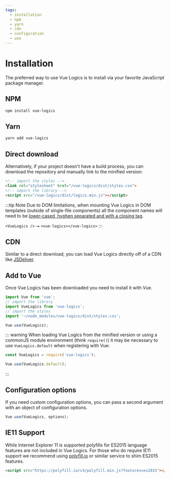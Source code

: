 ```yaml
---
tags:
  - installation
  - npm
  - yarn
  - cdn
  - configuration
  - use
---
```


# Installation

The preferred way to use Vue Logics is to install via your favorite JavaScript package manager.

## NPM

```sh
npm install vue-logics
```

## Yarn

```sh
yarn add vue-logics
```

## Direct download

Alternatively, if your project doesn't have a build process, you can download the repository and manually link to the minified version:

```html
<!-- import the styles -->
<link rel="stylesheet" href="/vue-logics/dist/styles.css">
<!-- import the library -->
<script src="/vue-logics/dist/logics.min.js"></script>
```

:::tip Note
Due to DOM limitations, when mounting Vue Logics in DOM templates (outside of single-file components) all the component names will need to be [lower-cased, hyphen separated and with a closing tag](https://vuejs.org/v2/style-guide/#Component-name-casing-in-templates-strongly-recommended).

`<VueLogics />` ⭢ `<vue-logics></vue-logics>`
:::

## CDN

Similar to a direct download, you can load Vue Logics directly off of a CDN like [JSDeliver](https://www.jsdelivr.com/package/npm/vue-logics?path=dist).

## Add to Vue

Once Vue Logics has been downloaded you need to install it with Vue.

```js
import Vue from 'vue';
// import the library
import VueLogics from 'vue-logics';
// import the styles
import '~/node_modules/vue-logics/dist/styles.css';

Vue.use(VueLogics);
```

::: warning
When loading Vue Logics from the minified version or using a commonJS module environment (think `require()`) it may be necessary to use `VueLogics.default` when registering with Vue:

```js
const VueLogics = require('vue-logics');

Vue.use(VueLogics.default);
```
:::

## Configuration options

If you need custom configuration options, you can pass a second argument with an object of configuration options.

```js
Vue.use(VueLogics, options);
```

## IE11 Support

While Internet Explorer 11 is supported polyfills for ES2015 language features are not included in Vue Logics. For those who do require IE11 support we recommend using [polyfill.io](https://polyfill.io/v3/) or similar service to shim ES2015 features.

```html
<script src="https://polyfill.io/v3/polyfill.min.js?features=es2015"></script>
```

